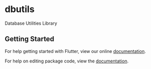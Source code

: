 # dbutils

Database Utilities Library

## Getting Started

For help getting started with Flutter, view our online [documentation](https://flutter.io/).

For help on editing package code, view the [documentation](https://flutter.io/developing-packages/).
